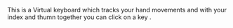 This is a Virtual keyboard which tracks your hand movements and with your index and thumn together you can click on a key .
